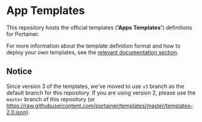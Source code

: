 # App Templates

This repository hosts the official templates (**'Apps Templates'**) definitions for Portainer.

For more information about the template definition format and how to deploy your own templates, see the [relevant documentation section](https://documentation.portainer.io/v2.0/templates/deploy_stack/).

## Notice

Since version 3 of the templates, we've moved to use `v3` branch as the default branch for this repository. If you are using version 2, please use the `master` branch of this repository (or https://raw.githubusercontent.com/portainer/templates/master/templates-2.0.json).
